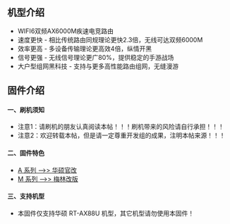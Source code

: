 ## 机型介绍
* WIFI6双频AX6000M疾速电竞路由
* 速度更快 - 相比传统路由同规理论更快2.3倍，无线可达双频6000M 
* 效率更高 - 多设备传输理论更高效4倍，纵情开黑
* 信号更强 - 无线信号理论更广80%，提供稳定的手游战场 
* 大户型组网黑科技 - 支持与更多高性能路由组网，无缝漫游

## 固件介绍
#### 一、刷机须知
* 注意1：请刷机的朋友认真阅读本帖！！！刷机带来的风险请自行承担！！！
* 注意2：欢迎转载本帖，但是请一定尊重开发组的成果，注明本帖来源！！！

#### 二、固件特色
* [A 系列 ——>> 华硕官改](/zh/guide/asus/firmware-a.md)
* [M 系列 ——>> 梅林改版](/zh/guide/asus/firmware-m.md)

#### 三、支持机型
* 本固件仅支持华硕 RT-AX88U 机型，其它机型请勿使用本固件！
